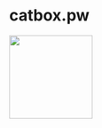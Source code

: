 <div class="content">
      <canvas class="container" id="container" role="main"></canvas>
      <h1 class="title">catbox.pw</h1>
    <div class="uwucat">
        <img src="https://cdn.discordapp.com/attachments/983697819334508574/1039820032139604018/2.jpg" width="150" height="150">

